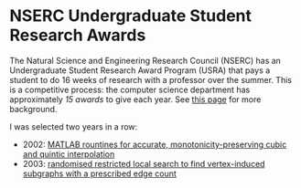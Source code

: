# NSERC Undergraduate Student Research Awards
The Natural Science and Engineering Research Council (NSERC) has an 
Undergraduate Student Research Award Program (USRA) that pays a 
student to do 16 weeks of research with a professor over the summer. This 
is a competitive process: the computer science department has approximately 
_15 awards_ to give each year. See 
[this page](http://www.cs.toronto.edu/~campbell/usra/usra.html) for more
background.

I was selected two years in a row:
* 2002: [MATLAB rountines for accurate, monotonicity-preserving cubic and quintic interpolation](https://github.com/vglazer/USRA/tree/master/interpolation) 
* 2003: [randomised restricted local search to find vertex-induced subgraphs with a prescribed edge count](https://github.com/vglazer/USRA/tree/master/subgraph_finding)
